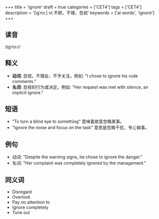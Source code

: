 +++
title = 'ignore'
draft = true
categories = ['CET4']
tags = ['CET4']
description = '[igˈnɔː] vt.不顾，不理，忽视'
keywords = ['ai words', 'ignore']
+++

## 读音
/ɪɡˈnɔːr/

## 释义
- **动词**: 忽视，不理会，不予关注。例如: "I chose to ignore his rude comments."
- **名词**: 忽视的行为或决定。例如: "Her request was met with silence, an implicit ignore."

## 短语
- "To turn a blind eye to something" 意味着故意忽略某事。
- "Ignore the noise and focus on the task" 意思是忽略干扰，专心做事。

## 例句
- 动词: "Despite the warning signs, he chose to ignore the danger."
- 名词: "Her complaint was completely ignored by the management."

## 同义词
- Disregard
- Overlook
- Pay no attention to
- Ignore completely
- Tune out
